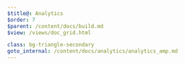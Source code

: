 ```yaml
---
$title@: Analytics
$order: 7
$parent: /content/docs/build.md
$view: /views/doc_grid.html

class: bg-triangle-secondary
goto_internal: /content/docs/analytics/analytics_amp.md
---
```

